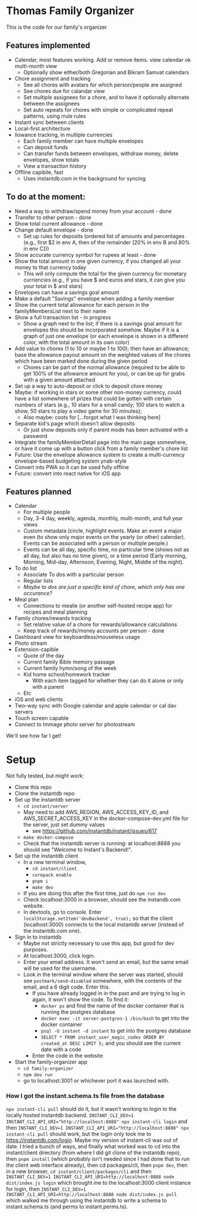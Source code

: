 # Thomas Family Organizer

This is the code for our family's organizer


## Features implemented

* Calendar, most features working. Add or remove items. view calendar ok multi-month view
    * Optionally show either/both Gregorian and Bikram Samvat calendars
* Chore assignment and tracking
    * See all chores with avatars for which person/people are assigned
    * See chores due for calandar view
    * Set multiple assignees for a chore, and to have it optionally alternate between the assignees
    * Set auto repeats for chores with simple or complicated repeat patterns, using rrule rules
* Instant sync between clients
* Local-first architecture
* llowance tracking, in multiple currencies
    * Each family member can have multiple envelopes
    * Can deposit funds
    * Can transfer funds between envelopes, withdraw money, delete envelopes, show totals
    * View a transaction history
* Offline capibile, fast
    * Uses instantdb.com in the background for syncing


## To do at the moment:
* Need a way to withdraw/spend money from your account - done
* Transfer to other person - done
* Show total current allowance - done
* Change default envelope - done
    * Set up rules for deposits (ordered list of amounts and percentages (e.g., first $2 in env A, then of the remainder [20% in env B and 80% in env C]))
* Show accurate currency symbol for rupees at least - done
* Show the total amount in one given currency, if you changed all your money to that currency today
    * This will only compute the total for the given currency for monetary curriencies (e.g., if you have $ and euros and stars, it can give you your total in $ and stars)
* Envelopes can have a savings goal amount
* Make a default "Savings" envelope when adding a family member
* Show the current total allowance for each person in the familyMembersList next to their name
* Show a full transaction list - in progress
    * Show a graph next to the list; if there is a savings goal amount for envelopes this should be incorporated somehow. Maybe if it is a graph of just one envelope (or each envelope is shown in a different color, with the total amount in its own color)
* Add value to chores (1 to 10 or maybe 1 to 100); then have an allowance; base the allowance payout amount on the weighted values of the chores which have been marked done during the given period
    * Chores can be part of the normal allowance (required to be able to get 100% of the allowance amount for you), or can be up for grabs with a given amount attached
* Set up a way to auto-deposit or click to deposit chore money
* Maybe: if working in stars or some other non-money currency, could have a list somewhere of prizes that could be gotten with certain numbers of stars (e.g., 10 stars for a small candy; 100 stars to watch a show, 50 stars to play a video game for 30 minutes);
    * Also maybe: costs for [...forgot what I was thinking here]
* Separate kid's page which doesn't allow deposits
    * Or just show deposits only if parent mode has been activated with a password
* Integrate the familyMemberDetail page into the main page somewhere, or have it come up with a button click from a family member's chore list
* Future: Use the envelope allowance system to create a multi-currency envelope-based budgeting system ynab-style
* Convert into PWA so it can be used fully offline
* Future: convert into react native for iOS app


## Features planned

* Calendar
    * For multiple people
    * Day, 3-4 day, weekly, agenda, monthly, multi-month, and full year views
    * Custom metadata (circle, highlight events. Make an event a major even (to show only major events on the yearly (or other) calendar). Events can be associated with a person or multiple people.)
    * Events can be all day, specific time, no particular time (shows not as all day, but also has no time given), or a time period (Early morning, Morning, Mid-day, Afternoon, Evening, Night, Middle of the night).
* To do list
    * Associate To dos with a particular person
    * Regular lists
    * *Maybe to dos are just a specific kind of chore, which only has one occurance?*
* Meal plan
    * Connections to mealie (or another self-hosted recipe app) for recipes and meal planning
* Family chores/rewards tracking
    * Set relative value of a chore for rewards/allowance calculations
    * Keep track of rewards/money accounts per person - done
* Dashboard view for keyboardless/mouseless usage
* Photo stream
* Extension-capible
    * Quote of the day
    * Current family Bible memory passage
    * Current family hymn/song of the week
    * Kid home school/homework tracker
        * With each item tagged for whether they can do it alone or only with a parent
    * Etc
* iOS and web clients
* Two-way sync with Google calendar and apple calendar or cal dav servers
* Touch screen capable
* Connect to Immage photo server for photostream


We'll see how far I get!



# Setup
Not fully tested, but might work:
* Clone this repo
* Clone the instantdb repo
* Set up the instantdb server
    * `cd instant/server`
    * May need to add AWS_REGION, AWS_ACCESS_KEY_ID, and AWS_SECRET_ACCESS_KEY in the docker-compose-dev.yml file for the server, just set dummy values
        * see https://github.com/instantdb/instant/issues/617
    * `make docker-compose`
    * Check that the instantdb server is running: at localhost:8888 you should see "Welcome to Instant's Backend!".
* Set up the instantdb client
    * In a new terminal window,
        * `cd instant/client`
        * `corepack enable`
        * `pnpm i`
        * `make dev`
    * If you are doing this after the first time, just do `npm run dev`
    * Check localhost:3000 in a browser, should see the instandb.com website.
    * In devtools, go to console. Enter `localStorage.setItem('devBackend', true);` so that the client (localhost:3000) connects to the local instantdb server (instead of the instantdb.com one).
* Sign in to instantdb
    * Maybe not strictly necessary to use this app, but good for dev purposes.
    * At localhost:3000, click login.
    * Enter your email address. It won't send an email, but the same email will be used for the username.
    * Look in the terminal window where the server was started, should see `postmark/send-disabled` somewhere, with the contents of the email, and a 6 digit code. Enter this.
        * If you have already logged in in the past and are trying to log in again, it won't show the code. To find it:
            * `docker ps` and find the name of the docker container that is running the postgres database
            * `docker exec -it server-postgres-1 /bin/bash` to get into the docker container
            * `psql -U instant -d instant` to get into the postgres database
            * `SELECT * FROM instant_user_magic_codes ORDER BY created_at DESC LIMIT 5;` and you should see the current date with a code
        * Enter the code in the website
* Start the family-organizer app
    * `cd family-organizer`
    * `npm dev run`
    * go to localhost:3001 or whichever port it was launched with.


### How I got the instant.schema.ts file from the database
`npx instant-cli pull` should do it, but it wasn't working to login to the locally hosted instantdb backend. `INSTANT_CLI_DEV=1 INSTANT_CLI_API_URI="http://localhost:8888" npx instant-cli login` and then `INSTANT_CLI_DEV=1 INSTANT_CLI_API_URI="http://localhost:8888" npx instant-cli pull` should work, but the login only took me to https://instantdb.com/login. Maybe my version of instant-cli was out of date. I tried a bunch of ways, and finally what worked was to cd into the instant/client directory (from where I did git clone of the instantdb repo), then `pnpm install` (which probably isn't needed since I had done that to run the client web interface already), then cd packages/cli, then `pnpm dev`, then in a new browser, `cd instant/client/packages/cli` and then `INSTANT_CLI_DEV=1 INSTANT_CLI_API_URI=http://localhost:8888 node dist/index.js login` which brought me to the localhost:3000 client instance for login, then `INSTANT_CLI_DEV=1 INSTANT_CLI_API_URI=http://localhost:8888 node dist/index.js pull` which walked me through using the instantdb to write a schema to instant.schema.ts (and perms to instant.perms.ts).